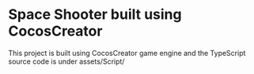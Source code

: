 # Space Shooter built using CocosCreator

This project is built using CocosCreator game engine and the TypeScript source code is under assets/Script/
